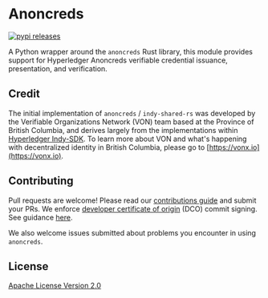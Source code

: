 # Anoncreds

[![pypi releases](https://img.shields.io/pypi/v/anoncreds)](https://pypi.org/project/anoncreds/)

A Python wrapper around the `anoncreds` Rust library, this module provides support for Hyperledger Anoncreds verifiable credential issuance, presentation, and verification.

## Credit

The initial implementation of `anoncreds` / `indy-shared-rs` was developed by the Verifiable Organizations Network (VON) team based at the Province of British Columbia, and derives largely from the implementations within [Hyperledger Indy-SDK](https://github.com/hyperledger/indy-sdk). To learn more about VON and what's happening with decentralized identity in British Columbia, please go to [https://vonx.io](https://vonx.io).

## Contributing

Pull requests are welcome! Please read our [contributions guide](https://github.com/hyperledger/anoncreds/blob/main/CONTRIBUTING.md) and submit your PRs. We enforce [developer certificate of origin](https://developercertificate.org/) (DCO) commit signing. See guidance [here](https://github.com/apps/dco).

We also welcome issues submitted about problems you encounter in using `anoncreds`.

## License

[Apache License Version 2.0](https://github.com/hyperledger/anoncreds/blob/main/LICENSE)
